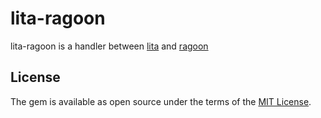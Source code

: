 # lita-ragoon

lita-ragoon is a handler between [lita](https://github.com/litaio/lita) and [ragoon](https://github.com/kwappa/ragoona)

## License

The gem is available as open source under the terms of the [MIT License](http://opensource.org/licenses/MIT).
